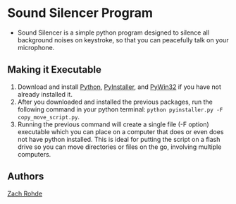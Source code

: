  Sound Silencer Program
====================

<ul>
<li>Sound Silencer is a simple python program designed to silence all background noises on keystroke, so that you can peacefully talk on your microphone.</li>
</ul>

<h2>Making it Executable</h2>

<ol>
<li>Download and install <a title="Python" href="http://www.python.org/download/">Python</a>, <a title="PyInstaller" href="http://www.pyinstaller.org/">PyInstaller</a>, and <a title="PyWin32" href="http://sourceforge.net/projects/pywin32/files/">PyWin32</a> if you have not already installed it.</li>
<li>After you downloaded and installed the previous packages, run the following command in your python terminal: <code>python pyinstaller.py -F copy_move_script.py</code>. 
<li>Running the previous command will create a single file (-F option) executable which you can place on a computer that does or even does not have python installed. This is ideal for putting the script on a flash drive so you can move directories or files on the go, involving multiple computers.</li>
</ol>

<h2>Authors</h2>
<a title="Zach Rohde" href="http://zachrohde.com">Zach Rohde</a>